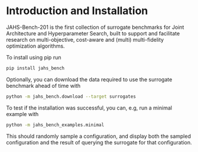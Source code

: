 # Introduction and Installation

JAHS-Bench-201 is the first collection of surrogate benchmarks for Joint Architecture and Hyperparameter Search, built to support and
facilitate research on multi-objective, cost-aware and (multi) multi-fidelity optimization algorithms.


To install using pip run

```bash
pip install jahs_bench
```

Optionally, you can download the data required to use the surrogate benchmark ahead of time with
```bash
python -m jahs_bench.download --target surrogates
```

To test if the installation was successful, you can, e.g, run a minimal example with
```bash
python -m jahs_bench_examples.minimal
```
This should randomly sample a configuration, and display both the sampled configuration and the result of querying the
surrogate for that configuration.
